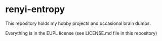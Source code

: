 # renyi-entropy

This repository holds my hobby projects and occasional brain dumps.

Everything is in the EUPL license (see LICENSE.md file in this repository)

